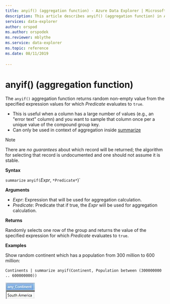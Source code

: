 ```yaml
---
title: anyif() (aggregation function) - Azure Data Explorer | Microsoft Docs
description: This article describes anyif() (aggregation function) in Azure Data Explorer.
services: data-explorer
author: orspod
ms.author: orspodek
ms.reviewer: mblythe
ms.service: data-explorer
ms.topic: reference
ms.date: 08/11/2019

---
```

# anyif() (aggregation function)

The `anyif()` aggregation function returns random non-empty value from the specified expression values for which *Predicate* evaluates to `true`.

* This is useful when a column has a large number of values
(e.g., an "error text" column) and you want to sample that column once per a unique value of the compound group key.
* Can only be used in context of aggregation inside [summarize](summarizeoperator.md)

> [!NOTE]
> There are *no guarantees* about which record will be returned; the algorithm for selecting that record is undocumented and one should not assume it is stable.

**Syntax**

`summarize` `anyif(`*Expr*, `*Predicate*`)`

**Arguments**

* *Expr*: Expression that will be used for aggregation calculation.
* *Predicate*: Predicate that if true, the *Expr* will be used for aggregation calculation.

**Returns**

Randomly selects one row of the group and returns the value of the specified expression for which *Predicate* evaluates to `true`.


**Examples**

Show random continent which has a population from 300 million to 600 million:

```kusto
Continents | summarize anyif(Continent, Population between (300000000 .. 600000000))
```

![alt text](./images/aggregations/any1.png "any1")